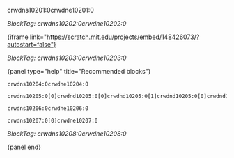 crwdns10201:0crwdne10201:0

*BlockTag: crwdns10202:0crwdne10202:0*

{iframe link="https://scratch.mit.edu/projects/embed/148426073/?autostart=false"}

*BlockTag: crwdns10203:0crwdne10203:0*

{panel type="help" title="Recommended blocks"}

<pre><code class="scratch:split:random">crwdns10204:0crwdne10204:0
</code></pre>

<pre><code class="scratch:split:random">crwdns10205:0[0]crwdnd10205:0[0]crwdnd10205:0[1]crwdnd10205:0[0]crwdnd10205:0[1]crwdne10205:0
</code></pre>

<pre><code class="scratch:split:random">crwdns10206:0crwdne10206:0
</code></pre>

<pre><code class="scratch:split:random">crwdns10207:0[0]crwdne10207:0
</code></pre>

*BlockTag: crwdns10208:0crwdne10208:0*

{panel end}